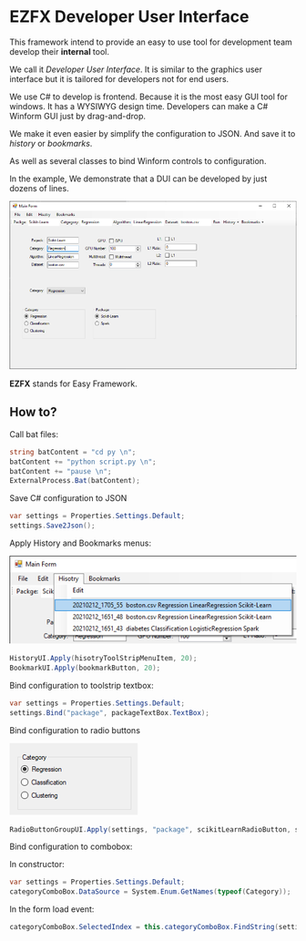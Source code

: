 # EZFX Developer User Interface



This framework intend to provide an easy to use tool for development team develop their **internal** tool.



We call it *Developer User Interface*. It is similar to the graphics user interface but it is tailored for developers not for end users.



We use C# to develop is frontend. Because it is the most easy GUI tool for windows. It has a WYSIWYG design time. Developers can make a C# Winform GUI just by drag-and-drop.



We make it even easier by simplify the configuration to JSON. And save it to *history* or *bookmarks*.



As well as several classes to bind Winform controls to configuration.



In the example, We demonstrate that a DUI can be developed by just dozens of lines.

![](Images/screen.png)

**EZFX** stands for Easy Framework.



## How to?

Call bat files:

```c#
string batContent = "cd py \n";
batContent += "python script.py \n";
batContent += "pause \n";
ExternalProcess.Bat(batContent);
```



Save C# configuration to JSON

```c#
var settings = Properties.Settings.Default;
settings.Save2Json();
```

Apply History and Bookmarks menus:

![history](Images/history.png)

```c#
HistoryUI.Apply(hisotryToolStripMenuItem, 20);
BookmarkUI.Apply(bookmarkButton, 20);
```

Bind configuration to toolstrip textbox:

```c#
var settings = Properties.Settings.Default;
settings.Bind("package", packageTextBox.TextBox);
```

Bind configuration to radio buttons

![radio buttons](Images/category.png)

```C#
RadioButtonGroupUI.Apply(settings, "package", scikitLearnRadioButton, sparkRadioButton);
```

Bind configuration to combobox:

In constructor:

```c#
var settings = Properties.Settings.Default;
categoryComboBox.DataSource = System.Enum.GetNames(typeof(Category));
```

In the form load event:

```c#
categoryComboBox.SelectedIndex = this.categoryComboBox.FindString(settings.category);
```

